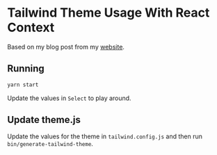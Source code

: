 # Tailwind Theme Usage With React Context

Based on my blog post from my [website](https://blog.dennisokeeffe.com).

## Running

```s
yarn start
```

Update the values in `Select` to play around.

## Update theme.js

Update the values for the theme in `tailwind.config.js` and then run `bin/generate-tailwind-theme`.
